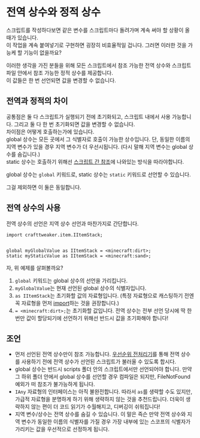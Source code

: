 # 전역 상수와 정적 상수

스크립트를 작성하다보면 같은 변수를 스크립트마다 돌려가며 계속 써야 할 상황이 올 때가 있습니다.  
이 작업을 계속 붙여넣기로 구현하면 굉장히 비효율적일 겁니다. 그러면 이러한 것을 가능케 할 기능이 없을까요?

이러한 생각을 가진 분들을 위해 모든 스크립트에서 참조 가능한 전역 상수와 스크립트 파일 안에서 참조 가능한 정적 상수를 제공합니다.  
이 값들은 한 번 선언되면 값을 변경할 수 없습니다.

## 전역과 정적의 차이

공통점은 둘 다 스크립트가 실행되기 전에 초기화되고, 스크립트 내에서 사용 가능합니다. 그리고 둘 다 한 번 초기화되면 값을 변경할 수 없습니다.  
차이점은 어떻게 호출하는가에 있습니다.  
global 상수는 모든 곳에서 그 식별자로 호출이 가능한 상수입니다. 단, 동일한 이름의 지역 변수가 있을 경우 지역 변수가 더 우선시됩니다. (다시 말해 지역 변수는 global 상수를 숨깁니다.)  
static 상수는 호출하기 위해선 [스크립트 간 참조](Cross-Script_Reference/)에 나와있는 방식을 따라야합니다.

global 상수는 `global` 키워드로, static 상수는 `static` 키워드로 선언할 수 있습니다.

그걸 제외하면 이 둘은 동일합니다.

## 전역 상수의 사용

전역 상수의 선언은 지역 상수 선언과 마찬가지로 간단합니다.

```zenscript
import crafttweaker.item.IItemStack;


global myGlobalValue as IItemStack = <minecraft:dirt>;
static myStaticValue as IItemStack = <minecraft:sand>;
```

자, 위 예제를 살펴볼까요?

1. `global` 키워드는 global 상수의 선언을 가리킵니다.
2. `myGlobalValue`는 현재 선언된 global 상수의 식별자입니다.
3. `as IItemStack`는 초기화할 값의 자료형입니다. (특정 자료형으로 캐스팅하기 전엔 꼭 자료형을 먼저 [import](Import/)하는 것을 권장합니다.)
4. `= <minecraft:dirt>;`는 초기화할 값입니다. 전역 상수는 전부 선언 당시에 딱 한 번만 값이 할당되기에 선언하기 위해선 반드시 값을 초기화해야 합니다!

## 조언

- 먼저 선언된 전역 상수만이 참조 가능합니다. [우선순위 전처리기](/AdvancedFunctions/Preprocessors/PriorityPreprocessor/)를 통해 전역 상수를 사용하기 전에 전역 상수가 선언된 스크립트가 불러올 수 있도록 합시다.
- global 상수는 반드시 scripts 폴더 안의 스크립트에서만 선언되어야 합니다. 만약 그 하위 폴더 안에서 global 상수를 선언할 경우 컴파일은 되지만, FileNotFound 예외가 떠 참조가 불가능하게 됩니다.
- `IAny` 자료형의 인터페이스는 아직 불완전합니다. 따라서 `as`를 생략할 수도 있지만, 가급적 자료형을 분명하게 하기 위해 생략하지 않는 것을 추천드립니다. 더욱이 생략하지 않는 편이 더 코드 읽기가 수월해지고, 디버깅이 쉬워집니다!
- 지역 변수/상수는 전역 상수를 숨길 수 있습니다. 이 말은 즉슨 만약 전역 상수와 지역 변수가 동일한 이름의 식별자를 가질 경우 가장 내부에 있는 스코프의 식별자가 가리키는 값을 우선적으로 선정하게 됩니다.
